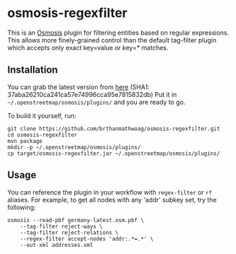 # osmosis-regexfilter

This is an [Osmosis](http://wiki.openstreetmap.org/wiki/Osmosis) plugin for filtering entities based on regular expressions.
This allows more finely-grained control than the default tag-filter plugin which accepts only exact key=value or key=* matches.

## Installation

You can grab the latest version from [here](https://drive.google.com/file/d/0B_sU33gr527ZdVgzemFXNkFWU00/view?usp=sharing) (SHA1: 37aba26210ca241ca57e74996cca95e7815832db)
Put it in `~/.openstreetmap/osmosis/plugins/` and you are ready to go.

To build it yourself, run:

```
git clone https://github.com/brthanmathwoag/osmosis-regexfilter.git
cd osmosis-regexfilter
mvn package
mkdir -p ~/.openstreetmap/osmosis/plugins/
cp target/osmosis-regexfilter.jar ~/.openstreetmap/osmosis/plugins/
```

## Usage

You can reference the plugin in your workflow with `regex-filter` or `rf` aliases.
For example, to get all nodes with any 'addr' subkey set, try the following:

```
osmosis --read-pbf germany-latest.osm.pbf \
    --tag-filter reject-ways \
    --tag-filter reject-relations \
    --regex-filter accept-nodes 'addr:.*=.*' \
    --out-xml addresses.xml
```

